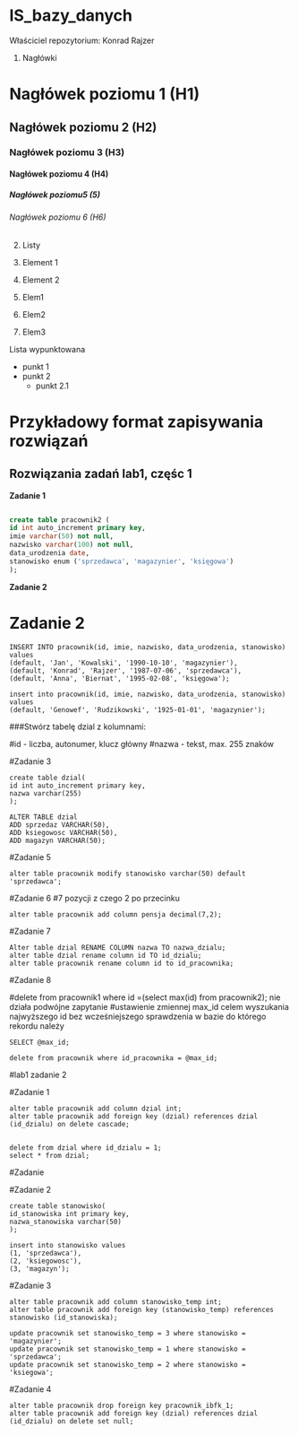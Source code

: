 # IS_bazy_danych

Właściciel repozytorium: Konrad Rajzer

1. Nagłówki
# Nagłówek poziomu 1 (H1)
## Nagłówek poziomu 2 (H2)
### Nagłówek poziomu 3 (H3)
#### Nagłówek poziomu 4 (H4)
##### Nagłówek poziomu5 (5)
###### Nagłówek poziomu 6 (H6)

2. Listy
1. Element 1
2. Element 2

1. Elem1
2. Elem2
3. Elem3

Lista wypunktowana
* punkt 1
* punkt 2
  * punkt 2.1
 
# Przykładowy format zapisywania rozwiązań

## Rozwiązania zadań lab1, częśc 1

**Zadanie 1**
```sql

create table pracownik2 (
id int auto_increment primary key,
imie varchar(50) not null,
nazwisko varchar(100) not null,
data_urodzenia date,
stanowisko enum ('sprzedawca', 'magazynier', 'księgowa')
);
```

**Zadanie 2**
# Zadanie 2
```
INSERT INTO pracownik(id, imie, nazwisko, data_urodzenia, stanowisko) values
(default, 'Jan', 'Kowalski', '1990-10-10', 'magazynier'),
(default, 'Konrad', 'Rajzer', '1987-07-06', 'sprzedawca'),
(default, 'Anna', 'Biernat', '1995-02-08', 'księgowa');

insert into pracownik(id, imie, nazwisko, data_urodzenia, stanowisko) values
(default, 'Genowef', 'Rudzikowski', '1925-01-01', 'magazynier');
```
###Stwórz tabelę dzial z kolumnami:

#id - liczba, autonumer, klucz główny
#nazwa - tekst, max. 255 znaków

#Zadanie 3
```
create table dzial(
id int auto_increment primary key,
nazwa varchar(255)
);

ALTER TABLE dzial
ADD sprzedaz VARCHAR(50),	
ADD ksiegowosc VARCHAR(50),
ADD magazyn VARCHAR(50);
```
#Zadanie 5
```
alter table pracownik modify stanowisko varchar(50) default 'sprzedawca';
```
#Zadanie 6
#7 pozycji z czego 2 po przecinku
```
alter table pracownik add column pensja decimal(7,2);
```
#Zadanie 7
```
Alter table dzial RENAME COLUMN nazwa TO nazwa_dzialu;
alter table dzial rename column id TO id_dzialu;
alter table pracownik rename column id to id_pracownika;
```
#Zadanie 8

#delete from pracownik1 where id =(select max(id) from pracownik2); nie działa podwójne zapytanie
#ustawienie zmiennej max_id celem wyszukania najwyższego id bez wcześniejszego sprawdzenia w bazie do którego rekordu należy
```SET @max_id = (SELECT MAX(id_pracownika) FROM pracownik);
SELECT @max_id;

delete from pracownik where id_pracownika = @max_id;

```
#lab1 zadanie 2

#Zadanie 1
```
alter table pracownik add column dzial int;
alter table pracownik add foreign key (dzial) references dzial (id_dzialu) on delete cascade;


delete from dzial where id_dzialu = 1;
select * from dzial;
```
#Zadanie

#Zadanie 2

```
create table stanowisko(
id_stanowiska int primary key,
nazwa_stanowiska varchar(50)
);

insert into stanowisko values
(1, 'sprzedawca'),
(2, 'ksiegowosc'),
(3, 'magazyn');
```

#Zadanie 3
```
alter table pracownik add column stanowisko_temp int;
alter table pracownik add foreign key (stanowisko_temp) references stanowisko (id_stanowiska);

update pracownik set stanowisko_temp = 3 where stanowisko = 'magazynier';
update pracownik set stanowisko_temp = 1 where stanowisko = 'sprzedawca';
update pracownik set stanowisko_temp = 2 where stanowisko = 'ksiegowa';
```
#Zadanie 4
```
alter table pracownik drop foreign key pracownik_ibfk_1;
alter table pracownik add foreign key (dzial) references dzial (id_dzialu) on delete set null;
```
